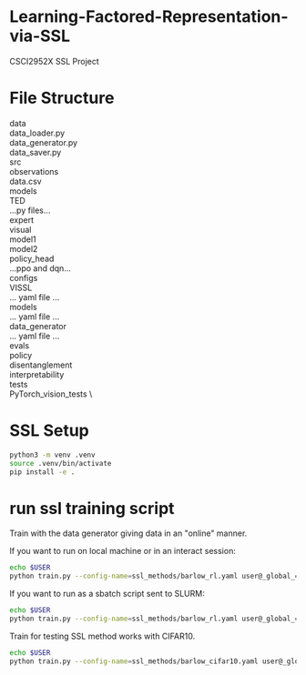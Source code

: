 # Learning-Factored-Representation-via-SSL
CSCI2952X SSL Project


# File Structure

data \
  data_loader.py \
  data_generator.py \
  data_saver.py \
  src \
    observations \
    data.csv \
models \
  TED \
    ...py files... \
  expert \
  visual \
  model1 \
  model2 \
  policy_head \
    ...ppo and dqn... \
configs \
  VISSL \
    ... yaml file ... \
  models \
    ... yaml file ... \
  data_generator \
    ... yaml file ... \
evals \
  policy \
  disentanglement \
  interpretability \
tests \
  PyTorch_vision_tests \

# SSL Setup
```bash
python3 -m venv .venv
source .venv/bin/activate
pip install -e .
```

# run ssl training script
Train with the data generator giving data in an "online" manner.

If you want to run on local machine or in an interact session:
```bash
echo $USER
python train.py --config-name=ssl_methods/barlow_rl.yaml user@_global_=$USER/run_slurm
```

If you want to run as a sbatch script sent to SLURM:
```bash
echo $USER
python train.py --config-name=ssl_methods/barlow_rl.yaml user@_global_=$USER/run_slurm -m
```

Train for testing SSL method works with CIFAR10.
```bash
echo $USER
python train.py --config-name=ssl_methods/barlow_cifar10.yaml user@_global_=$USER/run_slurm
```